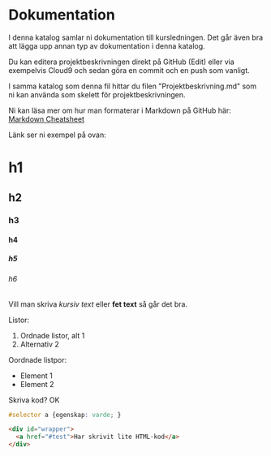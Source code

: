 # Dokumentation
I denna katalog samlar ni dokumentation till kursledningen. Det går även bra att lägga upp annan typ av dokumentation i denna katalog.

Du kan editera projektbeskrivningen direkt på GitHub (Edit) eller via exempelvis Cloud9 och sedan göra en commit och en push som vanligt.

I samma katalog som denna fil hittar du filen "Projektbeskrivning.md" som ni kan använda som skelett för projektbeskrivningen.

Ni kan läsa mer om hur man formaterar i Markdown på GitHub här: [Markdown Cheatsheet](https://github.com/adam-p/markdown-here/wiki/Markdown-Cheatsheet)

Länk ser ni exempel på ovan:

# h1
## h2
### h3
#### h4
##### h5
###### h6

Vill man skriva *kursiv text* eller **fet text** så går det bra.

Listor:

1. Ordnade listor, alt 1
2. Alternativ 2

Oordnade listpor:

* Element 1
* Element 2

Skriva kod? OK
```css
#selector a {egenskap: varde; }
```

```html
<div id="wrapper">
  <a href="#test">Har skrivit lite HTML-kod</a>
</div>
```
